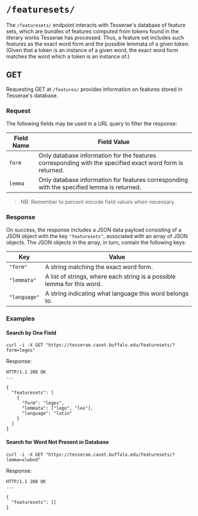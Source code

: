 # `/featuresets/`

The `/featuresets/` endpoint interacts with Tesserae's database of feature sets, which are bundles of features computed from tokens found in the literary works Tesserae has processed.  Thus, a feature set includes such features as the exact word form and the possible lemmata of a given token.  (Given that a token is an instance of a given word, the exact word form matches the word which a token is an instance of.)

## GET

Requesting GET at `/features/` provides information on features stored in Tesserae's database.

### Request

The following fields may be used in a URL query to filter the response:

|Field Name|Field Value|
|---|---|
| `form` | Only database information for the features corresponding with the specified exact word form is returned. |
| `lemma` | Only database information for features corresponding with the specified lemma is returned. |

> NB:  Remember to percent encode field values when necessary.

### Response

On success, the response includes a JSON data payload consisting of a JSON object with the key `"featuresets"`, associated with an array of JSON objects.  The JSON objects in the array, in turn, contain the following keys:

|Key|Value|
|---|---|
|`"form"`|A string matching the exact word form.|
|`"lemmata"`|A list of strings, where each string is a possible lemma for this word.|
|`"language"`|A string indicating what language this word belongs to.|

### Examples

#### Search by One Field

```
curl -i -X GET "https://tesserae.caset.buffalo.edu/featuresets/?form=leges"
```

Response:

```
HTTP/1.1 200 OK
...

{
  "featuresets": [
    {
      "form": "leges",
      "lemmata": ["lego", "lex"],
      "language": "latin"
    }
  ]
}
```

#### Search for Word Not Present in Database

```
curl -i -X GET "https://tesserae.caset.buffalo.edu/featuresets/?lemma=xlwbnd"
```

Response:

```
HTTP/1.1 200 OK
...

{
  "featuresets": []
}
```
